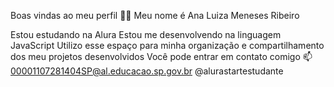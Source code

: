 Boas vindas ao meu perfil 💙💙
Meu nome é Ana Luiza Meneses Ribeiro

Estou estudando na Alura
Estou me desenvolvendo na linguagem JavaScript
Utilizo esse espaço para minha organização e compartilhamento dos meu projetos desenvolvidos
Você pode entrar em contato comigo 📫
00001107281404SP@al.educacao.sp.gov.br
@alurastartestudante
